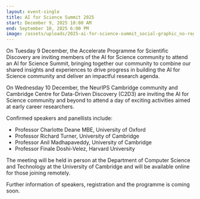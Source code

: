 ```yaml
---
layout: event-single
title: AI for Science Summit 2025
start: December 9, 2025 10:00 AM
end: September 10, 2025 6:00 PM
image: /assets/uploads/2025-ai-for-science-summit_social-graphic_no-reg-1-.png
---
```

On Tuesday 9 December, the Accelerate Programme for Scientific Discovery are inviting members of the AI for Science community to attend an AI for Science Summit, bringing together our community to combine our shared insights and experiences to drive progress in building the AI for Science community and deliver an impactful research agenda.

O﻿n Wednesday 10 December, the NeurIPS Cambridge community and Cambridge Centre for Data-Driven Discovery (C2D3) are inviting the AI for Science community and beyond to attend a day of exciting activities aimed at early career researchers.

Confirmed speakers and panellists include:

* Professor Charlotte Deane MBE, University of Oxford
* Professor Richard Turner, University of Cambridge
* P﻿rofessor Anil Madhapaveddy, University of Cambridge
* P﻿rofessor Finale Doshi-Velez, Harvard University

The meeting will be held in person at the Department of Computer Science and Technology at the University of Cambridge and will be available online for those joining remotely. 

Further information of speakers, registration and the programme is coming soon.